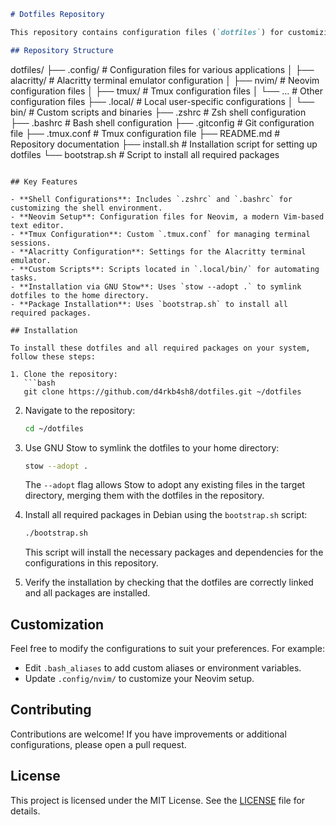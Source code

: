 ```markdown
# Dotfiles Repository

This repository contains configuration files (`dotfiles`) for customizing and setting up a development environment. Dotfiles are typically used to personalize Unix-like systems, including shell configurations, editor settings, and other tools.

## Repository Structure
```

dotfiles/
├── .config/ # Configuration files for various applications
│ ├── alacritty/ # Alacritty terminal emulator configuration
│ ├── nvim/ # Neovim configuration files
│ ├── tmux/ # Tmux configuration files
│ └── ... # Other configuration files
├── .local/ # Local user-specific configurations
│ └── bin/ # Custom scripts and binaries
├── .zshrc # Zsh shell configuration
├── .bashrc # Bash shell configuration
├── .gitconfig # Git configuration file
├── .tmux.conf # Tmux configuration file
├── README.md # Repository documentation
├── install.sh # Installation script for setting up dotfiles
└── bootstrap.sh # Script to install all required packages

````

## Key Features

- **Shell Configurations**: Includes `.zshrc` and `.bashrc` for customizing the shell environment.
- **Neovim Setup**: Configuration files for Neovim, a modern Vim-based text editor.
- **Tmux Configuration**: Custom `.tmux.conf` for managing terminal sessions.
- **Alacritty Configuration**: Settings for the Alacritty terminal emulator.
- **Custom Scripts**: Scripts located in `.local/bin/` for automating tasks.
- **Installation via GNU Stow**: Uses `stow --adopt .` to symlink dotfiles to the home directory.
- **Package Installation**: Uses `bootstrap.sh` to install all required packages.

## Installation

To install these dotfiles and all required packages on your system, follow these steps:

1. Clone the repository:
   ```bash
   git clone https://github.com/d4rkb4sh8/dotfiles.git ~/dotfiles
````

2. Navigate to the repository:

   ```bash
   cd ~/dotfiles
   ```

3. Use GNU Stow to symlink the dotfiles to your home directory:

   ```bash
   stow --adopt .
   ```

   The `--adopt` flag allows Stow to adopt any existing files in the target directory, merging them with the dotfiles in the repository.

4. Install all required packages in Debian using the `bootstrap.sh` script:

   ```bash
   ./bootstrap.sh
   ```

   This script will install the necessary packages and dependencies for the configurations in this repository.

5. Verify the installation by checking that the dotfiles are correctly linked and all packages are installed.

## Customization

Feel free to modify the configurations to suit your preferences. For example:

- Edit `.bash_aliases` to add custom aliases or environment variables.
- Update `.config/nvim/` to customize your Neovim setup.

## Contributing

Contributions are welcome! If you have improvements or additional configurations, please open a pull request.

## License

This project is licensed under the MIT License. See the [LICENSE](LICENSE) file for details.

```

```
